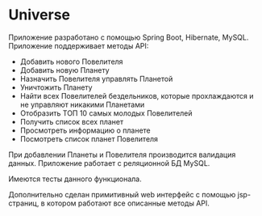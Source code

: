 # Universe

Приложение разработано с помощью Spring Boot, Hibernate, MySQL.
Приложение поддерживает методы API:
- Добавить нового Повелителя
- Добавить новую Планету
- Назначить Повелителя управлять Планетой
- Уничтожить Планету
- Найти всех Повелителей бездельников, которые прохлаждаются и не управляют никакими Планетами
- Отобразить ТОП 10 самых молодых Повелителей
- Получить список всех планет
- Просмотреть информацию о планете
- Посмотреть список планет Повелителя

При добавлении Планеты и Повелителя производится валидация данных.
Приложение работает с реляционной БД MySQL. 

Имеются тесты данного функционала.

Дополнительно сделан примитивный web интерфейс с помощью jsp-cтраниц, в котором работают все описанные методы API.


